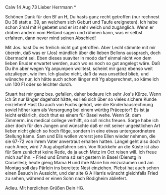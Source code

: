  Calw 14 Aug 73
Lieber Herrmann <Mogl>*

Schönen Dank für den Bf an H, Du hasts ganz recht getroffen (nur rechnest Du 38 statt a. 39, an welchem sich Geburt und Taufe ereigneten). Ich habe schon 2mal mit H gebetet und er ist sehr weich und zugänglich. Wenn er drüben andern vom Heiland sagen und rühmen kann, was er selbst erfahren, dann never mind seinen Abschied!

Mit Jos. hast Du es freilich nicht gut getroffen. Aber Lechl stimmte mit mir überein, daß was er (Jos) mündlich über die lieben Bellons aussprach, doch übermacht sei. Eben dieses suaviter in modo darf einmal nicht von dem lieben Bruder erwartet werden, auch wo es noch so gut angelegt wäre. 
Daß Du ihn aber wegen Yg anpumpen wolltest, scheint mir ganz ebenso weit abzuliegen, wie ihm. Ich glaube nicht, daß da was unsettled blieb, und wünsche nur, ich hätte auch schon länger mit Yg abgerechnet, so käme ich um 100 Fl oder so leichter durch.

Stuart hat mir ganz bes. gefallen, daher bedaure ich sehr Jos's Kürze. Wenn ich St nur länger dagehabt hätte, es ließ sich über so vieles sichere Kunde einziehen! Hast Du auch von Fuchs gehört, wie die Kinderhausrechnung soviel höher kam als Versorgung bei einem würtbg Präceptor? Es ist ja leicht erklärlich, doch thut es einem für Basel wehe. Wenn St. dem Zimmerm. ins medical college verhilft, so soll michs freuen. Sorge habe ich aber doch für den Jungen und wünschte daß er mit seiner ungeistlichen Art lieber nicht gleich so hoch flöge, sondern in eine etwas untergeordnetere Stellung käme. 
Sam und Elis wollen vorerst jene Ellen wieder nehmen, die sie 67-72 von ihrem Vater anvertraut erhalten hatten. Langel geht also doch nach Amer, wird 7 Aug abgefahren sein. Von Rückkehr an die Küste ist also für Sam zunächst keine Rede, da ja auch Metz im Oct reisen will. Ich freue mich auf ihn. - Fried und Emma sd seit gestern in Basel (Dienstg in Corcelles); heute gieng Mama H und ihre Marie hin einzuräumen und am Montag soll das Pärlein ins bereitete Nest einziehen. Plebst hat auch schon einen Besuch in Aussicht, und der alte G A Harris wünscht gleichfalls Fried zu sehen, während er einen Sohn nach Bödigheim abliefert.

 Adieu. Mit herzlichen Grüßen Dein
 HG.

